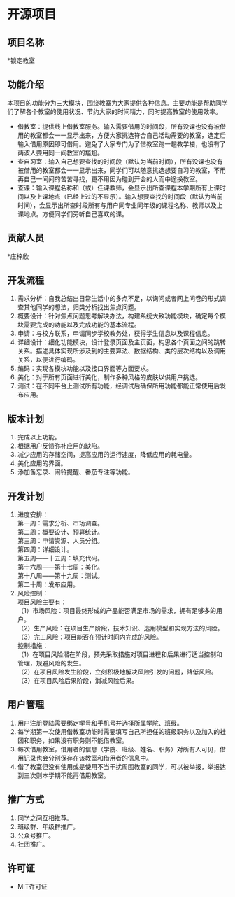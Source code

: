 # 开源项目
## 项目名称
*锁定教室
## 功能介绍
本项目的功能分为三大模块，围绕教室为大家提供各种信息。主要功能是帮助同学们了解各个教室的使用状况、节约大家的时间精力，同时提高教室的使用效率。
* 借教室：提供线上借教室服务。输入需要借用的时间段，所有没课也没有被借用的教室都会一一显示出来，方便大家挑选符合自己活动需要的教室，选定后输入借用原因即可借用。避免了大家专门为了借教室跑一趟教学楼，也没有了两波人要用同一间教室的尴尬。
* 查自习室：输入自己想要查找的时间段（默认为当前时间），所有没课也没有被借用的教室都会一一显示出来，同学们可以随意挑选想要自习的教室，不用再自己一间间的苦苦寻找，更不用因为碰到开会的人而中途换教室。
* 查课：输入课程名称和（或）任课教师，会显示出所查课程本学期所有上课时间以及上课地点（已经上过的不显示）。输入想要查找的时间段（默认为当前时间），会显示出所查时段所有与用户同专业同年级的课程名称、教师以及上课地点。方便同学们旁听自己喜欢的课。
## 贡献人员
*庄梓欣
## 开发流程
1.	需求分析：自我总结出日常生活中的多点不足，以询问或者网上问卷的形式调查其他同学的想法，归类分析找出焦点问题。
2.	概要设计：针对焦点问题思考解决办法，构建系统大致功能模块，确定每个模块需要完成的功能以及完成功能的基本流程。
3.	申请：与校方联系，申请同步学校教务处，获得学生信息以及课程信息。
4.	详细设计：细化功能模块，设计登录页面及主页面，构思各个页面之间的跳转关系。描述具体实现所涉及到的主要算法、数据结构、类的层次结构以及调用关系，以便进行编码。
5.	编码：实现各模块功能以及接口界面等方面要求。
6.	美化：对于所有页面进行美化，制作多种风格的皮肤以供用户挑选。
7.	测试：在不同平台上测试所有功能，经调试后确保所用功能都能正常使用后发布应用。
## 版本计划
1.	完成以上功能。
2.	根据用户反馈弥补应用的缺陷。
3.	减少应用的存储空间，提高应用的运行速度，降低应用的耗电量。
4.	美化应用的界面。
5.	添加备忘录、闹铃提醒、番茄专注等功能。
## 开发计划
1.	进度安排：   
第一周：需求分析、市场调查。   
          第二周：概要设计、预算统计。   
          第三周：申请资源、人员分组。   
          第四周：详细设计。   
          第五周——十五周：填充代码。   
          第十六周——第十七周：美化。   
          第十八周——第十九周：测试。   
          第二十周：发布应用。   
2.	风险控制：   
项目风险主要有：   
（1）市场风险：项目最终形成的产品能否满足市场的需求，拥有足够多的用户。   
（2）生产风险：在项目生产阶段，技术知识、选用模型和实现方法的风险。   
（3）完工风险：项目能否在预计时间内完成的风险。   
控制措施：   
（1）在项目风险潜在阶段，预先采取措施对项目进程和后果进行适当控制和管理，规避风险的发生。   
（2）在项目风险发生阶段，立刻积极地解决风险引发的问题，降低风险。   
（3）在项目风险后果阶段，消减风险后果。
## 用户管理
1.	用户注册登陆需要绑定学号和手机号并选择所属学院、班级。
2.	每学期第一次使用借教室功能时需要填写自己所担任的班级职务以及加入的社团和职务，如果没有职务则不能借教室。
3.	每次借用教室，借用者的信息（学院、班级、姓名、职务）对所有人可见，借用记录也会分别保存在该教室和借用者的信息中。
4.	借了教室但没有使用或是使用不当干扰周围教室的同学，可以被举报，举报达到三次则本学期不能再借用教室。
## 推广方式
1.	同学之间互相推荐。
2.	班级群、年级群推广。
3.	公众号推广。
4.	社团推广。
## 许可证
* MIT许可证
